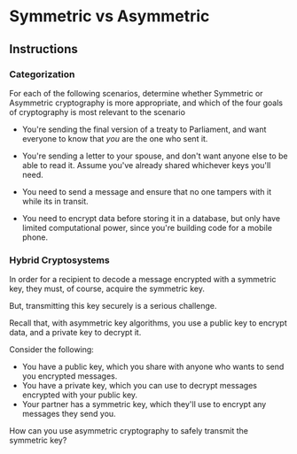 # Symmetric vs Asymmetric

## Instructions

### Categorization

For each of the following scenarios, determine whether Symmetric or Asymmetric cryptography is more appropriate, and which of the four goals of cryptography is most relevant to the scenario

- You're sending the final version of a treaty to Parliament, and want everyone to know that _you_ are the one who sent it.

- You're sending a letter to your spouse, and don't want anyone else to be able to read it. Assume you've already shared whichever keys you'll need.

- You need to send a message and ensure that no one tampers with it while its in transit.

- You need to encrypt data before storing it in a database, but only have limited computational power, since you're building code for a mobile phone.

### Hybrid Cryptosystems

In order for a recipient to decode a message encrypted with a symmetric key, they must, of course, acquire the symmetric key. 

But, transmitting this key securely is a serious challenge.

Recall that, with asymmetric key algorithms, you use a public key to encrypt data, and a private key to decrypt it.

Consider the following:
- You have a public key, which you share with anyone who wants to send you encrypted messages.
- You have a private key, which you can use to decrypt messages encrypted with your public key.
- Your partner has a symmetric key, which they'll use to encrypt any messages they send you.

How can you use asymmetric cryptography to safely transmit the symmetric key?
